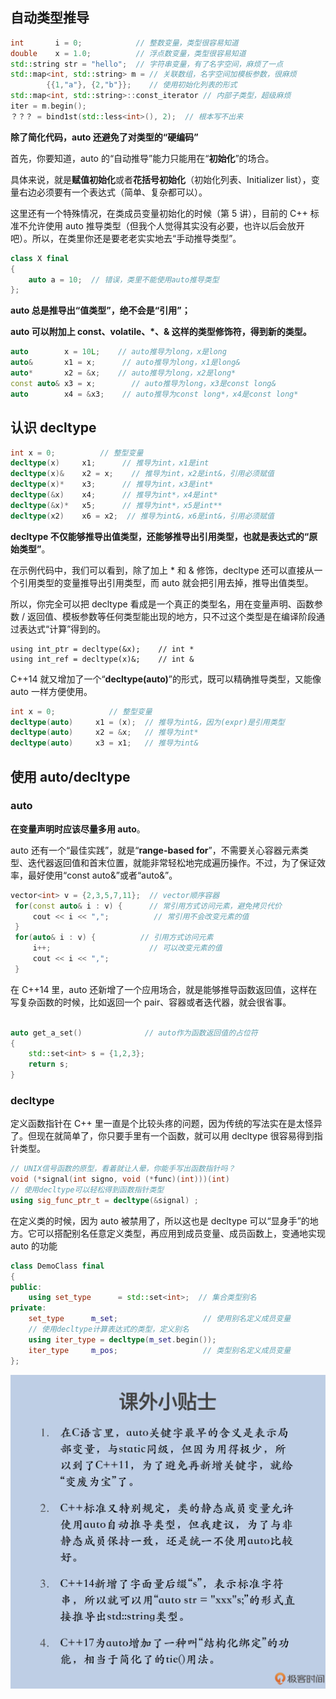 ## 自动类型推导

```c++
int       i = 0;            // 整数变量，类型很容易知道
double    x = 1.0;          // 浮点数变量，类型很容易知道
std::string str = "hello";  // 字符串变量，有了名字空间，麻烦了一点
std::map<int, std::string> m = // 关联数组，名字空间加模板参数，很麻烦
        {{1,"a"}, {2,"b"}};    // 使用初始化列表的形式
std::map<int, std::string>::const_iterator // 内部子类型，超级麻烦
iter = m.begin();
？？？ = bind1st(std::less<int>(), 2);  // 根本写不出来
```

**除了简化代码，auto 还避免了对类型的“硬编码”**

首先，你要知道，auto 的“自动推导”能力只能用在“**初始化**”的场合。

具体来说，就是**赋值初始化**或者**花括号初始化**（初始化列表、Initializer list），变量右边必须要有一个表达式（简单、复杂都可以）。

这里还有一个特殊情况，在类成员变量初始化的时候（第 5 讲），目前的 C++ 标准不允许使用 auto 推导类型（但我个人觉得其实没有必要，也许以后会放开吧）。所以，在类里你还是要老老实实地去“手动推导类型”。

```c++
class X final
{
    auto a = 10;  // 错误，类里不能使用auto推导类型
};
```

**auto 总是推导出“值类型”，绝不会是“引用”；**

**auto 可以附加上 const、volatile、\*、& 这样的类型修饰符，得到新的类型。**

```c++
auto        x = 10L;    // auto推导为long，x是long
auto&       x1 = x;      // auto推导为long，x1是long&
auto*       x2 = &x;    // auto推导为long，x2是long*
const auto& x3 = x;        // auto推导为long，x3是const long&
auto        x4 = &x3;    // auto推导为const long*，x4是const long*
```

## 认识 decltype

```c++
int x = 0;          // 整型变量
decltype(x)     x1;      // 推导为int，x1是int
decltype(x)&    x2 = x;    // 推导为int，x2是int&，引用必须赋值
decltype(x)*    x3;      // 推导为int，x3是int*
decltype(&x)    x4;      // 推导为int*，x4是int*
decltype(&x)*   x5;      // 推导为int*，x5是int**
decltype(x2)    x6 = x2;  // 推导为int&，x6是int&，引用必须赋值
```

**decltype 不仅能够推导出值类型，还能够推导出引用类型，也就是表达式的“原始类型”**。

在示例代码中，我们可以看到，除了加上 * 和 & 修饰，decltype 还可以直接从一个引用类型的变量推导出引用类型，而 auto 就会把引用去掉，推导出值类型。

所以，你完全可以把 decltype 看成是一个真正的类型名，用在变量声明、函数参数 / 返回值、模板参数等任何类型能出现的地方，只不过这个类型是在编译阶段通过表达式“计算”得到的。

```
using int_ptr = decltype(&x);    // int *
using int_ref = decltype(x)&;    // int &
```

C++14 就又增加了一个“**decltype(auto)**”的形式，既可以精确推导类型，又能像 auto 一样方便使用。

```c++
int x = 0;            // 整型变量
decltype(auto)     x1 = (x);  // 推导为int&，因为(expr)是引用类型
decltype(auto)     x2 = &x;   // 推导为int*
decltype(auto)     x3 = x1;   // 推导为int&
```

## 使用 auto/decltype

### auto

**在变量声明时应该尽量多用 auto**。

auto 还有一个“最佳实践”，就是“**range-based for**”，不需要关心容器元素类型、迭代器返回值和首末位置，就能非常轻松地完成遍历操作。不过，为了保证效率，最好使用“const auto&”或者“auto&”。

```c++
vector<int> v = {2,3,5,7,11};  // vector顺序容器
 for(const auto& i : v) {      // 常引用方式访问元素，避免拷贝代价
     cout << i << ",";          // 常引用不会改变元素的值
 }
 for(auto& i : v) {          // 引用方式访问元素
     i++;                      // 可以改变元素的值
     cout << i << ",";
 }
```

在 C++14 里，auto 还新增了一个应用场合，就是能够推导函数返回值，这样在写复杂函数的时候，比如返回一个 pair、容器或者迭代器，就会很省事。

```c++

auto get_a_set()              // auto作为函数返回值的占位符
{
    std::set<int> s = {1,2,3};
    return s;
}
```

### decltype

定义函数指针在 C++ 里一直是个比较头疼的问题，因为传统的写法实在是太怪异了。但现在就简单了，你只要手里有一个函数，就可以用 decltype 很容易得到指针类型。

```c++
// UNIX信号函数的原型，看着就让人晕，你能手写出函数指针吗？
void (*signal(int signo, void (*func)(int)))(int)
// 使用decltype可以轻松得到函数指针类型
using sig_func_ptr_t = decltype(&signal) ;
```

在定义类的时候，因为 auto 被禁用了，所以这也是 decltype 可以“显身手”的地方。它可以搭配别名任意定义类型，再应用到成员变量、成员函数上，变通地实现 auto 的功能

```c++
class DemoClass final
{
public:
    using set_type      = std::set<int>;  // 集合类型别名
private:
    set_type      m_set;                   // 使用别名定义成员变量
    // 使用decltype计算表达式的类型，定义别名
    using iter_type = decltype(m_set.begin());
    iter_type     m_pos;                   // 类型别名定义成员变量
};
```

![img](https://raw.githubusercontent.com/mowang111/image-hosting/master/typora_images/6ec0c53ee9917795c0e2a494cfe70014.png)